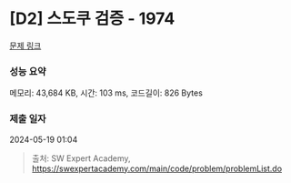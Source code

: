# [D2] 스도쿠 검증 - 1974 

[문제 링크](https://swexpertacademy.com/main/code/problem/problemDetail.do?contestProbId=AV5Psz16AYEDFAUq) 

### 성능 요약

메모리: 43,684 KB, 시간: 103 ms, 코드길이: 826 Bytes

### 제출 일자

2024-05-19 01:04



> 출처: SW Expert Academy, https://swexpertacademy.com/main/code/problem/problemList.do